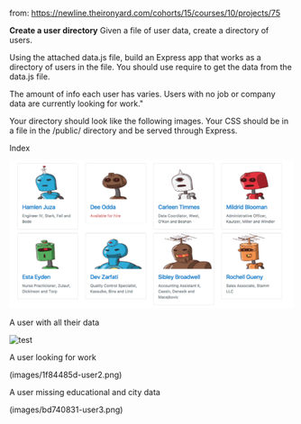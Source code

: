 from: https://newline.theironyard.com/cohorts/15/courses/10/projects/75

**Create a user directory**
Given a file of user data, create a directory of users.

Using the attached data.js file, build an Express app that works as a directory of users in the file. You should use require to get the data from the data.js file.

The amount of info each user has varies. Users with no job or company data are currently looking for work."

Your directory should look like the following images. Your CSS should be in a file in the /public/ directory and be served through Express.

Index

![](images/9fd60d22-index.png)

A user with all their data

![test](/Users/jamiebort/Documents/TIY/assignments/CreateAUserDirectory/images/b26bb569-user1.png)

A user looking for work

(images/1f84485d-user2.png)

A user missing educational and city data

(images/bd740831-user3.png)
